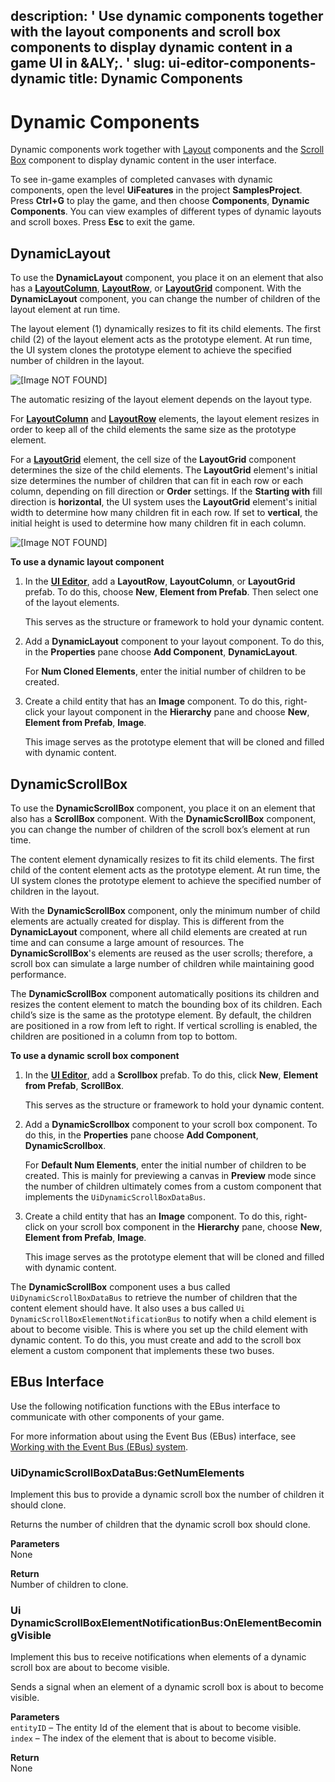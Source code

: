 description: ' Use dynamic components together with the layout components and scroll
  box components to display dynamic content in a game UI in &ALY;. '
slug: ui-editor-components-dynamic
title: Dynamic Components
---
# Dynamic Components<a name="ui-editor-components-dynamic"></a>

Dynamic components work together with [ Layout](ui-editor-components-layout.md) components and the [Scroll Box](ui-editor-components-scrollbox.md) component to display dynamic content in the user interface\.

To see in\-game examples of completed canvases with dynamic components, open the level **UiFeatures** in the project **SamplesProject**\. Press **Ctrl\+G** to play the game, and then choose **Components**, **Dynamic Components**\. You can view examples of different types of dynamic layouts and scroll boxes\. Press **Esc** to exit the game\.

## DynamicLayout<a name="ui-editor-components-dynamic-layout"></a>

To use the **DynamicLayout** component, you place it on an element that also has a [**LayoutColumn**](ui-editor-components-layout-column.md), [**LayoutRow**](ui-editor-components-layout-row.md), or [**LayoutGrid**](ui-editor-components-layout-grid.md) component\. With the **DynamicLayout** component, you can change the number of children of the layout element at run time\. 

The layout element \(1\) dynamically resizes to fit its child elements\. The first child \(2\) of the layout element acts as the prototype element\. At run time, the UI system clones the prototype element to achieve the specified number of children in the layout\.

![\[Image NOT FOUND\]](/images/game_ui_editor/ui-editor-components-dynamic-child.png)

The automatic resizing of the layout element depends on the layout type\. 

For [**LayoutColumn**](ui-editor-components-layout-column.md) and [**LayoutRow**](ui-editor-components-layout-row.md) elements, the layout element resizes in order to keep all of the child elements the same size as the prototype element\. 

For a [**LayoutGrid**](ui-editor-components-layout-grid.md) element, the cell size of the **LayoutGrid** component determines the size of the child elements\. The **LayoutGrid** element's initial size determines the number of children that can fit in each row or each column, depending on fill direction or **Order** settings\. If the **Starting with** fill direction is **horizontal**, the UI system uses the **LayoutGrid** element's initial width to determine how many children fit in each row\. If set to **vertical**, the initial height is used to determine how many children fit in each column\.

![\[Image NOT FOUND\]](/images/game_ui_editor/ui-editor-components-dynamic-fillorder.png)

**To use a dynamic layout component**

1. In the [**UI Editor**](ui-editor-using.md), add a **LayoutRow**, **LayoutColumn**, or **LayoutGrid** prefab\. To do this, choose **New**, **Element from Prefab**\. Then select one of the layout elements\.

   This serves as the structure or framework to hold your dynamic content\.

1. Add a **DynamicLayout** component to your layout component\. To do this, in the **Properties** pane choose **Add Component**, **DynamicLayout**\.

   For **Num Cloned Elements**, enter the initial number of children to be created\.

1. Create a child entity that has an **Image** component\. To do this, right\-click your layout component in the **Hierarchy** pane and choose **New**, **Element from Prefab**, **Image**\.

   This image serves as the prototype element that will be cloned and filled with dynamic content\.

## DynamicScrollBox<a name="ui-editor-components-dynamic-scrollbox"></a>

To use the **DynamicScrollBox** component, you place it on an element that also has a **ScrollBox** component\. With the **DynamicScrollBox** component, you can change the number of children of the scroll box’s element at run time\. 

The content element dynamically resizes to fit its child elements\. The first child of the content element acts as the prototype element\. At run time, the UI system clones the prototype element to achieve the specified number of children in the layout\.

With the **DynamicScrollBox** component, only the minimum number of child elements are actually created for display\. This is different from the **DynamicLayout** component, where all child elements are created at run time and can consume a large amount of resources\. The **DynamicScrollBox**'s elements are reused as the user scrolls; therefore, a scroll box can simulate a large number of children while maintaining good performance\.

The **DynamicScrollBox** component automatically positions its children and resizes the content element to match the bounding box of its children\. Each child’s size is the same as the prototype element\. By default, the children are positioned in a row from left to right\. If vertical scrolling is enabled, the children are positioned in a column from top to bottom\.

**To use a dynamic scroll box component**

1. In the [**UI Editor**](ui-editor-using.md), add a **Scrollbox** prefab\. To do this, click **New**, **Element from Prefab**, **ScrollBox**\.

   This serves as the structure or framework to hold your dynamic content\.

1. Add a **DynamicScrollbox** component to your scroll box component\. To do this, in the **Properties** pane choose **Add Component**, **DynamicScrollbox**\.

   For **Default Num Elements**, enter the initial number of children to be created\. This is mainly for previewing a canvas in **Preview** mode since the number of children ultimately comes from a custom component that implements the `UiDynamicScrollBoxDataBus`\.

1. Create a child entity that has an **Image** component\. To do this, right\-click on your scroll box component in the **Hierarchy** pane, choose **New**, **Element from Prefab**, **Image**\.

   This image serves as the prototype element that will be cloned and filled with dynamic content\.

The **DynamicScrollBox** component uses a bus called `UiDynamicScrollBoxDataBus` to retrieve the number of children that the content element should have\. It also uses a bus called `Ui DynamicScrollBoxElementNotificationBus` to notify when a child element is about to become visible\. This is where you set up the child element with dynamic content\. To do this, you must create and add to the scroll box element a custom component that implements these two buses\.

## EBus Interface<a name="ui-editor-components-dynamic-bus-interface"></a>

Use the following notification functions with the EBus interface to communicate with other components of your game\.

For more information about using the Event Bus \(EBus\) interface, see [Working with the Event Bus \(EBus\) system](ebus-intro.md)\.

### UiDynamicScrollBoxDataBus:GetNumElements<a name="ui-editor-components-ebus-uidynamicscrollboxdatabus"></a>

Implement this bus to provide a dynamic scroll box the number of children it should clone\.

Returns the number of children that the dynamic scroll box should clone\.

**Parameters**  
None

**Return**  
Number of children to clone\.

### Ui DynamicScrollBoxElementNotificationBus:OnElementBecomingVisible<a name="ui-editor-components-ebus-ui-dynamicscrollboxelementnotificationbus"></a>

Implement this bus to receive notifications when elements of a dynamic scroll box are about to become visible\.

Sends a signal when an element of a dynamic scroll box is about to become visible\.

**Parameters**  
`entityID` – The entity Id of the element that is about to become visible\.  
`index` – The index of the element that is about to become visible\.

**Return**  
None